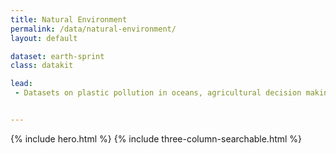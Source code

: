 ```yaml
---
title: Natural Environment
permalink: /data/natural-environment/
layout: default

dataset: earth-sprint
class: datakit

lead:
 - Datasets on plastic pollution in oceans, agricultural decision making, transportation emissions, and recycling.


---
```

{% include hero.html %}
{% include three-column-searchable.html %}
